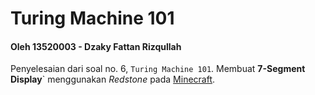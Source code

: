 # Turing Machine 101

#### Oleh 13520003 - Dzaky Fattan Rizqullah

Penyelesaian dari soal no. 6, `Turing Machine 101`. Membuat **7-Segment Display**` menggunakan *Redstone* pada [Minecraft](https://www.minecraft.net/).
